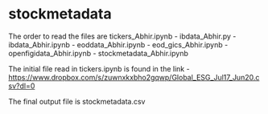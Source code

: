 # stockmetadata

The order to read the files are tickers_Abhir.ipynb - ibdata_Abhir.py - ibdata_Abhir.ipynb - eoddata_Abhir.ipynb - eod_gics_Abhir.ipynb - openfigidata_Abhir.ipynb - stockmetadata_Abhir.ipynb

The initial file read in tickers.ipynb is found in the link - https://www.dropbox.com/s/zuwnxkxbho2gqwp/Global_ESG_Jul17_Jun20.csv?dl=0

The final output file is stockmetadata.csv
